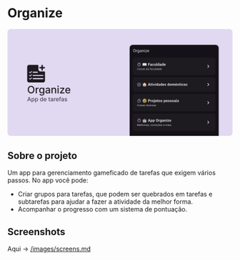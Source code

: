 # Organize

![banner](images/baner.png)
 
## Sobre o projeto

Um app para gerenciamento gameficado de tarefas que exigem vários passos. No app você pode:

- Criar grupos para tarefas, que podem ser quebrados em tarefas e subtarefas para ajudar a fazer a atividade da melhor forma.
- Acompanhar o progresso com um sistema de pontuação.


## Screenshots

Aqui -> [/images/screens.md](/images/screens.md)
